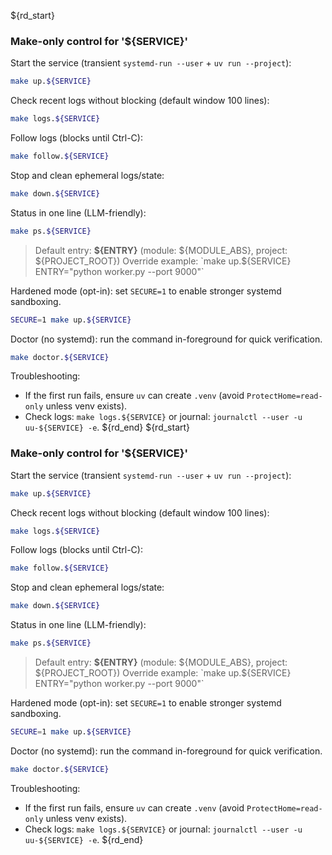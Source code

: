 ${rd_start}
### Make-only control for '${SERVICE}'

Start the service (transient `systemd-run --user` + `uv run --project`):

```sh
make up.${SERVICE}
```

Check recent logs without blocking (default window 100 lines):

```sh
make logs.${SERVICE}
```

Follow logs (blocks until Ctrl-C):

```sh
make follow.${SERVICE}
```

Stop and clean ephemeral logs/state:

```sh
make down.${SERVICE}
```

Status in one line (LLM-friendly):

```sh
make ps.${SERVICE}
```

> Default entry: **${ENTRY}** (module: ${MODULE_ABS}, project: ${PROJECT_ROOT})
> Override example: `make up.${SERVICE} ENTRY="python worker.py --port 9000"`

Hardened mode (opt-in): set `SECURE=1` to enable stronger systemd sandboxing.

```sh
SECURE=1 make up.${SERVICE}
```

Doctor (no systemd): run the command in-foreground for quick verification.

```sh
make doctor.${SERVICE}
```

Troubleshooting:
- If the first run fails, ensure `uv` can create `.venv` (avoid `ProtectHome=read-only` unless venv exists).
- Check logs: `make logs.${SERVICE}` or journal: `journalctl --user -u uu-${SERVICE} -e`.
${rd_end}
${rd_start}
### Make-only control for '${SERVICE}'

Start the service (transient `systemd-run --user` + `uv run --project`):

```sh
make up.${SERVICE}
```

Check recent logs without blocking (default window 100 lines):

```sh
make logs.${SERVICE}
```

Follow logs (blocks until Ctrl-C):

```sh
make follow.${SERVICE}
```

Stop and clean ephemeral logs/state:

```sh
make down.${SERVICE}
```

Status in one line (LLM-friendly):

```sh
make ps.${SERVICE}
```

> Default entry: **${ENTRY}** (module: ${MODULE_ABS}, project: ${PROJECT_ROOT})
> Override example: `make up.${SERVICE} ENTRY="python worker.py --port 9000"`

Hardened mode (opt-in): set `SECURE=1` to enable stronger systemd sandboxing.

```sh
SECURE=1 make up.${SERVICE}
```

Doctor (no systemd): run the command in-foreground for quick verification.

```sh
make doctor.${SERVICE}
```

Troubleshooting:
- If the first run fails, ensure `uv` can create `.venv` (avoid `ProtectHome=read-only` unless venv exists).
- Check logs: `make logs.${SERVICE}` or journal: `journalctl --user -u uu-${SERVICE} -e`.
${rd_end}
